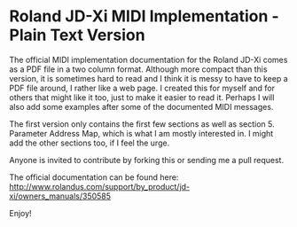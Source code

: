# Roland JD-Xi MIDI Implementation - Plain Text Version

The official MIDI implementation documentation for the Roland JD-Xi comes as a PDF file in a two column format. Although more compact than this version, it is sometimes hard to read and I think it is messy to have to keep a PDF file around, I rather like a web page. I created this for myself and for others that might like it too, just to make it easier to read it. Perhaps I will also add some examples after some of the documented MIDI messages.

The first version only contains the first few sections as well as section 5. Parameter Address Map, which is what I am mostly interested in. I might add the other sections too, if I feel the urge.

Anyone is invited to contribute by forking this or sending me a pull request.

The official documentation can be found here: http://www.rolandus.com/support/by_product/jd-xi/owners_manuals/350585

Enjoy!

